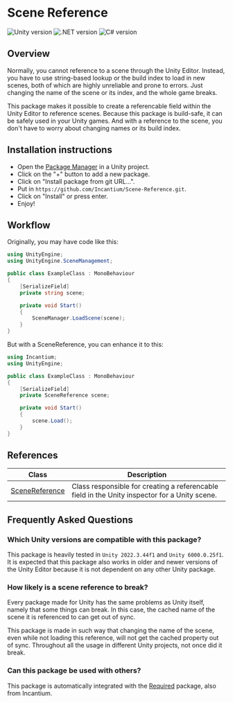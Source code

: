 # Scene Reference

![Unity version](https://img.shields.io/badge/2022.3+-cccccc?logo=unity)
![.NET version](https://img.shields.io/badge/Standard_2.1-5027d5?logo=dotnet)
![C# version](https://custom-icon-badges.demolab.com/badge/9.0-67217a?logo=cshrp)

## Overview

Normally, you cannot reference to a scene through the Unity Editor. Instead, you have to use string-based lookup or the
build index to load in new scenes, both of which are highly unreliable and prone to errors. Just changing the name of 
the scene or its index, and the whole game breaks.

This package makes it possible to create a referencable field within the Unity Editor to reference scenes. Because this
package is build-safe, it can be safely used in your Unity games. And with a reference to the scene, you don't have to
worry about changing names or its build index.

## Installation instructions

- Open the [Package Manager](https://docs.unity3d.com/Manual/upm-ui.html) in a Unity project.
- Click on the "+" button to add a new package.
- Click on "Install package from git URL...".
- Put in `https://github.com/Incantium/Scene-Reference.git`.
- Click on "Install" or press enter.
- Enjoy!

## Workflow

Originally, you may have code like this:

```csharp
using UnityEngine;
using UnityEngine.SceneManagement;

public class ExampleClass : MonoBehaviour
{
    [SerializeField]
    private string scene;

    private void Start()
    {
        SceneManager.LoadScene(scene);
    }
}
```

But with a SceneReference, you can enhance it to this:

```csharp
using Incantium;
using UnityEngine;

public class ExampleClass : MonoBehaviour
{
    [SerializeField]
    private SceneReference scene;

    private void Start()
    {
        scene.Load();
    }
}
```

## References

| Class                                    | Description                                                                                   |
|------------------------------------------|-----------------------------------------------------------------------------------------------|
| [SceneReference](API~/SceneReference.md) | Class responsible for creating a referencable field in the Unity inspector for a Unity scene. |

## Frequently Asked Questions

### Which Unity versions are compatible with this package?

This package is heavily tested in `Unity 2022.3.44f1` and `Unity 6000.0.25f1`. It is expected that this package also
works in older and newer versions of the Unity Editor because it is not dependent on any other Unity package.

### How likely is a scene reference to break?

Every package made for Unity has the same problems as Unity itself, namely that some things can break. In this case, the
cached name of the scene it is referenced to can get out of sync. 

This package is made in such way that changing the name of the scene, even while not loading this reference, will not
get the cached property out of sync. Throughout all the usage in different Unity projects, not once did it break.

### Can this package be used with others?

This package is automatically integrated with the [Required](https://github.com/Incantium/Required) package, also from 
Incantium.
